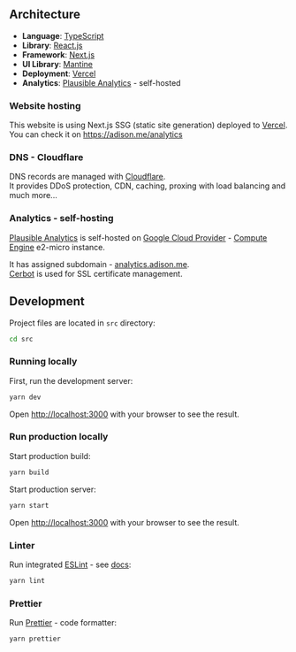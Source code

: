 ## Architecture
- **Language**: [TypeScript](https://www.typescriptlang.org)
- **Library**: [React.js](https://reactjs.org)
- **Framework**: [Next.js](https://nextjs.org)
- **UI Library**: [Mantine](https://mantine.dev)
- **Deployment**: [Vercel](https://vercel.com)
- **Analytics**: [Plausible Analytics](https://plausible.io) - self-hosted

### Website hosting
This website is using Next.js SSG (static site generation) deployed to [Vercel](https://vercel.com).  
You can check it on https://adison.me/analytics

### DNS - Cloudflare
DNS records are managed with [Cloudflare](https://www.cloudflare.com).  
It provides DDoS protection, CDN, caching, proxing with load balancing and much more...

### Analytics - self-hosting

[Plausible Analytics](https://plausible.io) is self-hosted on [Google Cloud Provider](https://cloud.google.com) - [Compute Engine](https://cloud.google.com/compute) e2-micro instance.  

It has assigned subdomain - [analytics.adison.me](https://analytics.adison.me).  
[Cerbot](https://certbot.eff.org) is used for SSL certificate management.


## Development
Project files are located in ``src`` directory:

```bash
cd src
```

### Running locally
First, run the development server:

```bash
yarn dev
```

Open [http://localhost:3000](http://localhost:3000) with your browser to see the result.

### Run production locally
Start production build:

```bash
yarn build
```

Start production server:

```bash
yarn start
```

Open [http://localhost:3000](http://localhost:3000) with your browser to see the result.

### Linter
Run integrated [ESLint](https://eslint.org) - see [docs](https://nextjs.org/docs/basic-features/eslint):

```bash
yarn lint
```

### Prettier
Run [Prettier](https://prettier.io) - code formatter:

```bash
yarn prettier
```
